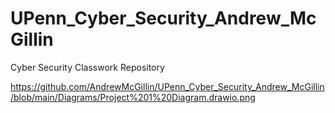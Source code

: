 # UPenn_Cyber_Security_Andrew_McGillin
Cyber Security Classwork Repository

https://github.com/AndrewMcGillin/UPenn_Cyber_Security_Andrew_McGillin/blob/main/Diagrams/Project%201%20Diagram.drawio.png
